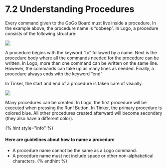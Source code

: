 # 7.2 Understanding Procedures

Every command given to the GoGo Board must live inside a procedure. In the example above, the procedure name is “dobeep”. In Logo, a procedure consists of the following structure:

![](https://lh4.googleusercontent.com/pyLGCZ6GWt-F7hyVxteXWGMuawipVzJQKysb0xHUG9uTervPzEfwn8EclbQ7TTvY-uIRh0CgJen2-MpJYsG5CnKLVtl6wqaJQ7Pk2nOWDE7PMQG_aTcpBrjKBYJJOse-2xAVcpkg)

A procedure begins with the keyword “to” followed by a name. Next is the procedure body where all the commands needed for the procedure can be written. In Logo, more than one command can be written on the same line. However, the commands can take up as many lines as needed. Finally, a procedure always ends with the keyword “end”

In Tinker, the start and end of a procedure is taken care of visually.

![](https://lh4.googleusercontent.com/xSKQSvxM8i3z7DgQIsE0mrGvXL4aHR084yxnQJyw6qMmdE4cZwpkQ40vx1iphTbNOVh4HpUZ3POeuLknTdb88x5FTayDtHcMryk1lq0jGCm7qmppjvevzFFMgn1I7ofE8Atp10ab)

Many procedures can be created. In Logo, the first procedure will be executed when pressing the Run! Button. In Tinker, the primary procedure is colored blue. All other procedures created afterward will become secondary \(they also have a different color\).

{% hint style="info" %}
#### Here are guidelines about how to name a procedure

* A procedure name cannot be the same as a Logo command.
* A procedure name must not include space or other non-alphabetical characters.
{% endhint %}

